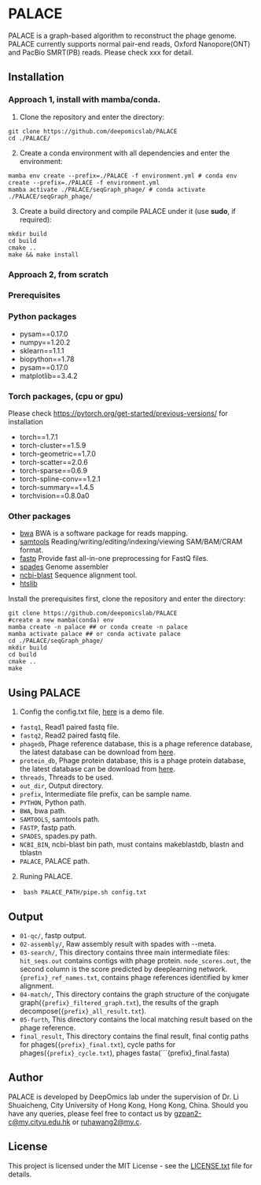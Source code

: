 # PALACE
PALACE is a graph-based algorithm to reconstruct the phage genome. PALACE currently supports normal pair-end reads, Oxford Nanopore(ONT) and PacBio SMRT(PB) reads. Please check xxx for detail.
## Installation
### Approach 1, install with mamba/conda.
1. Clone the repository and enter the directory:

```
git clone https://github.com/deepomicslab/PALACE
cd ./PALACE/
```
2. Create a conda environment with all dependencies and enter the environment:
```
mamba env create --prefix=./PALACE -f environment.yml # conda env create --prefix=./PALACE -f environment.yml
mamba activate ./PALACE/seqGraph_phage/ # conda activate ./PALACE/seqGraph_phage/
```
3. Create a build directory and compile PALACE under it (use **sudo**, if required):

```
mkdir build
cd build
cmake ..
make && make install
```
### Approach 2, from scratch
### Prerequisites
### Python packages
* pysam==0.17.0
* numpy==1.20.2
* sklearn==1.1.1
* biopython==1.78
* pysam==0.17.0
* matplotlib==3.4.2
### Torch packages, (cpu or gpu)
Please check https://pytorch.org/get-started/previous-versions/ for installation
* torch==1.7.1
* torch-cluster==1.5.9
* torch-geometric==1.7.0
* torch-scatter==2.0.6
* torch-sparse==0.6.9
* torch-spline-conv==1.2.1
* torch-summary==1.4.5
* torchvision==0.8.0a0
### Other packages
* [bwa](https://github.com/lh3/bwa) BWA is a software package for reads mapping.
* [samtools](http://www.htslib.org/download/) Reading/writing/editing/indexing/viewing SAM/BAM/CRAM format.
* [fastp](https://github.com/OpenGene/fastp) Provide fast all-in-one preprocessing for FastQ files.
* [spades](https://github.com/ablab/spades) Genome assembler
* [ncbi-blast](https://www.ncbi.nlm.nih.gov/books/NBK569861/) Sequence alignment tool.
* [htslib](http://www.htslib.org/download/)

Install the prerequisites first, clone the repository and enter the directory:
```
git clone https://github.com/deepomicslab/PALACE
#create a new mamba(conda) env
mamba create -n palace ## or conda create -n palace
mamba activate palace ## or conda activate palace
cd ./PALACE/seqGraph_phage/
mkdir build
cd build
cmake ..
make
```


## Using PALACE
1. Config the config.txt file, [here](https://github.com/deepomicslab/PALACE/blob/main/config.txt) is a demo file.
* ```fastq1```, Read1 paired fastq file.
* ```fastq2```, Read2 paired fastq file.
* ```phagedb```, Phage reference database, this is a phage reference database, the latest database can be download from [here](https://portal.nersc.gov/CheckV/checkv-db-v1.5/genome_db/checkv_reps.fna).
* ```protein_db```, Phage protein database, this is a phage protein database, the latest database can be download from [here](https://portland-my.sharepoint.com/:f:/g/personal/gzpan2-c_my_cityu_edu_hk/EpVA0ISAp4FBrclyldwpjEwBBHujF4zG2Gu3Vxa5AZICJw?e=5z2qUe).
* ```threads```, Threads to be used.
* ```out_dir```, Output directory.
* ```prefix```, Intermediate file prefix, can be sample name.
* ```PYTHON```, Python path.
* ```BWA```, bwa path.
* ```SAMTOOLS```, samtools path.
* ```FASTP```, fastp path.
* ```SPADES```, spades.py path.
* ```NCBI_BIN```, ncbi-blast bin path, must contains makeblastdb, blastn and tblastn 
* ```PALACE```, PALACE path.
2. Runing PALACE.

* ``` bash PALACE_PATH/pipe.sh config.txt```
## Output
* ```01-qc/```, fastp output.
* ```02-assembly/```, Raw assembly result with spades with --meta.
* ```03-search/```, This directory contains three main intermediate files: ```hit_seqs.out``` contains contigs with phage protein. ```node_scores.out```, the second column is the score predicted by deeplearning network. ```{prefix}_ref_names.txt```, contains phage references identified by kmer alignment. 
* ```04-match/```, This directory contains the graph structure of the conjugate graph(```{prefix}_filtered_graph.txt```), the results of the graph decompose(```{prefix}_all_result.txt```).
* ```05-furth```, This directory contains the local matching result based on the phage reference.
* ```final_result```, This directory contains the final result, final contig paths for phages(```{prefix}_final.txt```), cycle paths for phages(```{prefix}_cycle.txt```), phages fasta(```{prefix}_final.fasta)
## Author
PALACE is developed by DeepOmics lab under the supervision of Dr. Li Shuaicheng, City University of Hong Kong, Hong Kong, China. Should you have any queries, please feel free to contact us by gzpan2-c@my.cityu.edu.hk or ruhawang2@my.c.
## License
This project is licensed under the MIT License - see the [LICENSE.txt](https://github.com/deepomicslab/PALACE/blob/main/LICENSE.txt) file for details.

